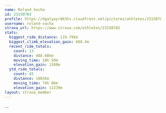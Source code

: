 ```yaml
---
name: Roland Socha
id: 23150783
profile: https://dgalywyr863hv.cloudfront.net/pictures/athletes/23150783/14745672/4/large.jpg
username: roland-socha
strava_url: https://www.strava.com/athletes/23150783
stats:
  biggest_ride_distance: 119.79km
  biggest_climb_elevation_gain: 688.4m
  recent_ride_totals:
    count: 13
    distance: 488.68km
    moving_time: 18h 50m
    elevation_gain: 1388m
  ytd_ride_totals:
    count: 45
    distance: 1803km
    moving_time: 74h 06m
    elevation_gain: 11339m
layout: strava_member
--- 
```

...
